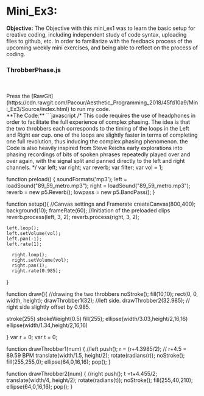 # Mini_Ex3:
**Objective:**
The Objective with this mini_ex1 was to learn the basic setup for creative coding, including independent study of code syntax, uploading files to github, etc. In order to familiarize with the feedback process of the upcoming weekly mini exercises, and being able to reflect on the process of coding.

### ThrobberPhase.js
</br>
</br>
Press the [RawGit](https://cdn.rawgit.com/Pacour/Aesthetic_Programming_2018/45fd10a9/Mini_Ex3/Source/index.html) to run my code.
</br>
**The Code:**
```javascript
/* This code requires the use of headphones in order to facilitate 
the full experience of complex phasing. The idea is that the two throbbers each corresponds
to the timing of the loops in the Left and Right ear cup. one of the loops are slightly faster 
in terms of completing one full revolution, thus inducing the complex phasing phenomenon.
the Code is also heavily inspired from Steve Reichs early explorations into phasing recordings of 
bits of spoken phrases repeatedly played over and over again, with the signal split and panned directly
to the left and right channels.
*/
var left;
var right;
var reverb;
var filter;
var vol = 1;

function preload() {
  soundFormats('mp3');
  left = loadSound("89_59_metro.mp3");
  right = loadSound("89_59_metro.mp3");
    reverb = new p5.Reverb();
    lowpass = new p5.BandPass();
}

function setup(){
  //Canvas settings and Framerate
    createCanvas(800,400);
    background(10);
    frameRate(60);
  //Initiation of the preloaded clips
    reverb.process(left, 3, 2);
      reverb.process(right, 3, 2);

    left.loop();
    left.setVolume(vol);
    left.pan(-1);
    left.rate(1);

      right.loop();
      right.setVolume(vol);
      right.pan(1);
      right.rate(0.985);
}

function draw(){
//drawing the two throbbers
  noStroke();
  fill(10,10);
  rect(0, 0, width, height);
  drawThrobber1(32); //left side.
  drawThrobber2(32.985); // right side slightly offset by 0.985.

  stroke(255)
  strokeWeight(0.5)
  fill(255);
  ellipse(width/3.03,height/2,16,16)
  ellipse(width/1.34,height/2,16,16)

}
var r = 0;
var t = 0;

function drawThrobber1(num) { //left
  push();
  r = (r+4.3985/2);  // r+4.5 = 89.59 BPM
  translate(width/1.5, height/2);
  rotate(radians(r));
  noStroke();
  fill(255,255,0);
  ellipse(64,0,16,16);
  pop();
}

function drawThrobber2(num) { //right
  push();
  t =t+4.455/2;
  translate(width/4, height/2);
  rotate(radians(t));
  noStroke();
  fill(255,40,210);
  ellipse(64,0,16,16);
  pop();
}
```
